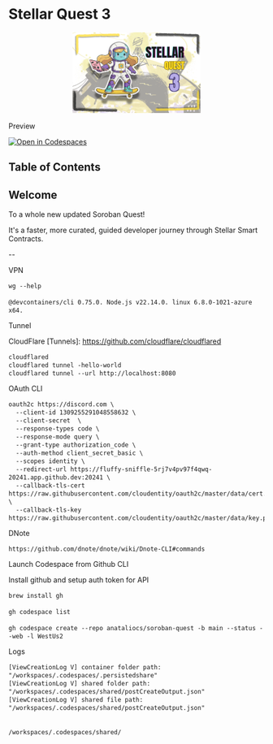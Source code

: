 # Stellar Quest 3 <!-- omit in toc -->

<div style="text-align: center;" align="center">
<img src="assets/Stellar-Quest-3.png" alt="stellar quest 3" height="auto" width="50%"/>
</div>

Preview

[![Open in Codespaces](https://github.com/codespaces/badge.svg)](https://github.com/codespaces/new?repo=anataliocs/soroban-quest)

## Table of Contents <!-- omit in toc -->

## Welcome

To a whole new updated Soroban Quest!

It's a faster, more curated, guided developer journey through Stellar Smart Contracts.



--

VPN

```
wg --help

@devcontainers/cli 0.75.0. Node.js v22.14.0. linux 6.8.0-1021-azure x64.
```

Tunnel

CloudFlare [Tunnels]: https://github.com/cloudflare/cloudflared

```
cloudflared
cloudflared tunnel -hello-world
cloudflared tunnel --url http://localhost:8080
```

OAuth CLI

```
oauth2c https://discord.com \
  --client-id 1309255291048558632 \
  --client-secret  \
  --response-types code \
  --response-mode query \
  --grant-type authorization_code \
  --auth-method client_secret_basic \
  --scopes identity \
  --redirect-url https://fluffy-sniffle-5rj7v4pv97f4qwq-20241.app.github.dev:20241 \
  --callback-tls-cert https://raw.githubusercontent.com/cloudentity/oauth2c/master/data/cert.pem \
  --callback-tls-key https://raw.githubusercontent.com/cloudentity/oauth2c/master/data/key.pem
```

DNote

```
https://github.com/dnote/dnote/wiki/Dnote-CLI#commands
```

Launch Codespace from Github CLI

Install github and setup auth token for API

```
brew install gh

gh codespace list

gh codespace create --repo anataliocs/soroban-quest -b main --status --web -l WestUs2

```

Logs

```
[ViewCreationLog V] container folder path: "/workspaces/.codespaces/.persistedshare"
[ViewCreationLog V] shared folder path: "/workspaces/.codespaces/shared/postCreateOutput.json"
[ViewCreationLog V] shared file path: "/workspaces/.codespaces/shared/postCreateOutput.json"


/workspaces/.codespaces/shared/
```

[dev-discord]: https://discord.gg/stellardev
